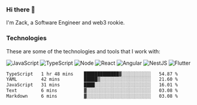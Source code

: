 ### Hi there 👋
I'm Zack, a Software Engineer and web3 rookie.

### Technologies
These are some of the technologies and tools that I work with:

![JavaScript](https://img.shields.io/badge/JavaScript-323330.svg?logo=javascript&logoColor=F7DF1E) 
![TypeScript](https://img.shields.io/badge/TypeScript-007ACC.svg?logo=typescript&logoColor=white) 
![Node](https://img.shields.io/badge/Node.js-43853D.svg?logo=node.js&logoColor=white)
![React](https://img.shields.io/badge/React-20232a.svg?logo=react&logoColor=61DAFB) 
![Angular](https://img.shields.io/badge/Angular-E23237.svg?logo=angularjs&logoColor=white)
![NestJS](https://img.shields.io/badge/NestJS-E0234E?logo=nestjs&logoColor=white)
![Flutter](https://img.shields.io/badge/Flutter-02569B.svg?logo=flutter&logoColor=white)

<!--START_SECTION:waka-->

```txt
TypeScript   1 hr 48 mins    █████████████▓░░░░░░░░░░░   54.87 %
YAML         42 mins         █████▒░░░░░░░░░░░░░░░░░░░   21.60 %
JavaScript   31 mins         ████░░░░░░░░░░░░░░░░░░░░░   16.01 %
Text         6 mins          ▓░░░░░░░░░░░░░░░░░░░░░░░░   03.08 %
Markdown     6 mins          ▓░░░░░░░░░░░░░░░░░░░░░░░░   03.08 %
```

<!--END_SECTION:waka-->
